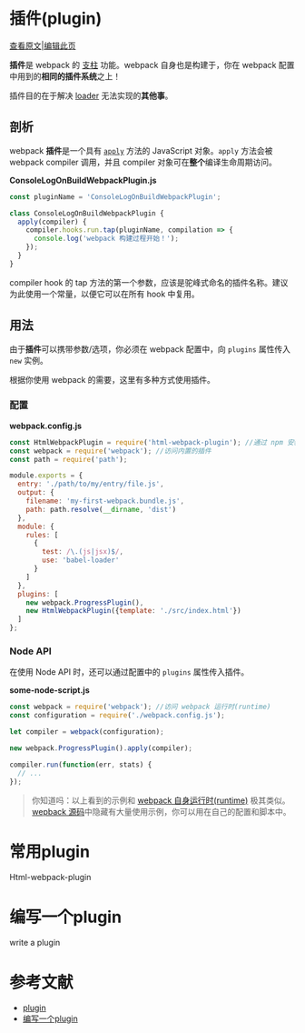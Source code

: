 # 插件(plugin)

[查看原文](https://webpack.js.org/concepts/plugins/)|[编辑此页](https://github.com/docschina/webpack.js.org/edit/cn/src/content/concepts/plugins.md)

**插件**是 webpack 的 [支柱](https://github.com/webpack/tapable) 功能。webpack 自身也是构建于，你在 webpack 配置中用到的**相同的插件系统**之上！

插件目的在于解决 [loader](https://v4.webpack.docschina.org/concepts/loaders) 无法实现的**其他事**。

## 剖析 

webpack **插件**是一个具有 [`apply`](https://developer.mozilla.org/en-US/docs/Web/JavaScript/Reference/Global_Objects/Function/apply) 方法的 JavaScript 对象。`apply` 方法会被 webpack compiler 调用，并且 compiler 对象可在**整个**编译生命周期访问。

**ConsoleLogOnBuildWebpackPlugin.js**

```javascript
const pluginName = 'ConsoleLogOnBuildWebpackPlugin';

class ConsoleLogOnBuildWebpackPlugin {
  apply(compiler) {
    compiler.hooks.run.tap(pluginName, compilation => {
      console.log('webpack 构建过程开始！');
    });
  }
}
```

compiler hook 的 tap 方法的第一个参数，应该是驼峰式命名的插件名称。建议为此使用一个常量，以便它可以在所有 hook 中复用。

## 用法 

由于**插件**可以携带参数/选项，你必须在 webpack 配置中，向 `plugins` 属性传入 `new` 实例。

根据你使用 webpack 的需要，这里有多种方式使用插件。

### 配置 

**webpack.config.js**

```javascript
const HtmlWebpackPlugin = require('html-webpack-plugin'); //通过 npm 安装
const webpack = require('webpack'); //访问内置的插件
const path = require('path');

module.exports = {
  entry: './path/to/my/entry/file.js',
  output: {
    filename: 'my-first-webpack.bundle.js',
    path: path.resolve(__dirname, 'dist')
  },
  module: {
    rules: [
      {
        test: /\.(js|jsx)$/,
        use: 'babel-loader'
      }
    ]
  },
  plugins: [
    new webpack.ProgressPlugin(),
    new HtmlWebpackPlugin({template: './src/index.html'})
  ]
};
```

### Node API 

在使用 Node API 时，还可以通过配置中的 `plugins` 属性传入插件。

**some-node-script.js**

```javascript
const webpack = require('webpack'); //访问 webpack 运行时(runtime)
const configuration = require('./webpack.config.js');

let compiler = webpack(configuration);

new webpack.ProgressPlugin().apply(compiler);

compiler.run(function(err, stats) {
  // ...
});
```

> 你知道吗：以上看到的示例和 [webpack 自身运行时(runtime)](https://github.com/webpack/webpack/blob/e7087ffeda7fa37dfe2ca70b5593c6e899629a2c/bin/webpack.js#L290-L292) 极其类似。[wepback 源码](https://github.com/webpack/webpack)中隐藏有大量使用示例，你可以用在自己的配置和脚本中。



# 常用plugin

Html-webpack-plugin


# 编写一个plugin
write a plugin

# 参考文献

* [plugin](https://webpack.docschina.org/plugins/)
* [编写一个plugin](https://v4.webpack.docschina.org/contribute/writing-a-plugin/)